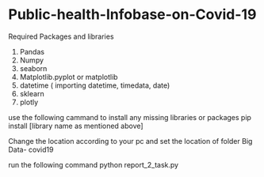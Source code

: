 # Public-health-Infobase-on-Covid-19
Required Packages and libraries 

1. Pandas
2. Numpy 
3. seaborn 
4. Matplotlib.pyplot or matplotlib
5. datetime ( importing datetime, timedata, date) 
6. sklearn
7. plotly 

use the following cammand to install any missing libraries or packages 
pip install [library name as mentioned above]  

Change the location according to your pc and set the location of folder Big Data- covid19 

run the following command  python report_2_task.py 

